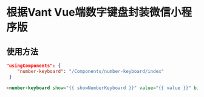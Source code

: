 # 根据Vant Vue端数字键盘封装微信小程序版
## 使用方法
```json
"usingComponents": {
    "number-keyboard": "/Components/number-keyboard/index"
 }
```
```html
<number-keyboard show="{{ showNumberKeyboard }}" value="{{ value }}" bind:confirm="onConfirm" />
```
